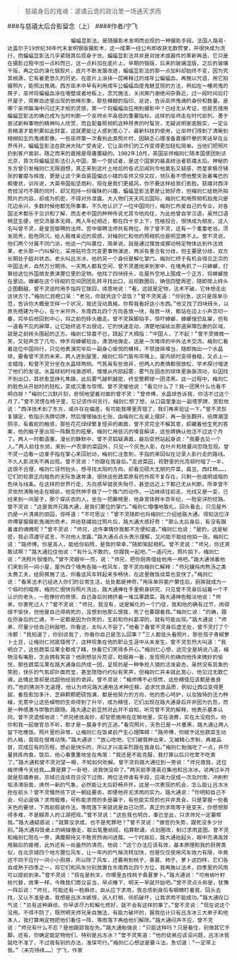 > 慈禧身后的鬼魂：波谲云诡的政治里一场通天求雨

###与慈禧太后合影留念（上）
####作者/宁飞

						蝙蝠显影法，是随摄影术发明而出现的一种摄影手段。法国人路易·达盖尔于19世纪30年代末发明银版摄影术，这一成果一经公布即收获无数赞誉，并很快成为流行，而蝙蝠显影法几乎紧随其后现身于世。蝙蝠显影法并非是对技术或器件的革新再造，它只是在摄影过程中加一点料而已，这一点料加在底片上，早期的银版，后来的玻璃湿版，之后的玻璃干版，再之后的溴化银胶片，底片不断发展改进，蝙蝠显影法的那一点加料却始终不变，因为究其根源，它有着更悠久的历史。在底片上涂抹一层稀释过的成年公蝙蝠血，再施以咒语，用它拍摄照片，能照出鬼魂。西方巫术中早有利用成年公蝙蝠血使鬼魅显现的方法，例如在一幢闹鬼的房子，巫师将蝙蝠血涂在墙壁或者地板上，念咒施法，关闭房门谢绝闲杂靠近，过一段时间后打开屋子，观察血迹里出现的依稀形象，那些模糊的指印、足迹，告诉巫师鬼魂的身份和数量。是哪个巫师脑海中闪过天才般的灵感，第一个将蝙蝠血应用到摄影中？已经无从考证，但是否擅用蝙蝠显影法的确已成为当时判断一个巫师水平高低的重要指标。这样的巫师走在时代前列，勇于尝试新鲜事物的精神叫人欣赏，而且配备照相机这种昂贵的时髦货，无疑说明家底殷实，一定业务精湛才能积累如此财富，这就更能让人感到宽心了。最新科技的使用，让巫师们得到了清晰到栩栩如生的鬼魂影像。一些巫师第一次看到此类照片时，因缺乏心理准备直接吓晕的笑话早在业界传开。蝙蝠显影法在欧洲大陆广受肯定，它让巫师们的工作变得更加轻松简单。当他们把照片扔到客户面前，随之而来的震撼是毋庸置疑的。1902年10月，英国巫师梅则仁随本国使团到访北京，首次将蝙蝠显影法引入中国，第一个尝试者，是这个国家的最高统治者慈禧太后。神秘的东方曾引发梅则仁无限遐想，真正来到这片土地后的各式见闻则令他莫名又疑惑，而皇家极尽铺张的奢靡与辉煌，更是让这个来自英国偏远小镇的巫师又惊又叹，领队看不惯他整天张着嘴巴的痴傻状，训斥说，大英帝国船坚炮利，现在是我们更威风，你不要这样给我们丢脸。慈禧对西洋奇技淫巧不屑的同时，却又抱持一份暧昧的兴趣，蝙蝠显影法更是让她好奇，但梅则仁给她所拍照片的内容，却成为机密，不得对外泄露。大人物们天天风云国际，梅则仁和用照相机拍鬼只是花边余兴，多数时候他都无所事事。不久他认识了一位中国同行，梅则仁热爱自己的专业，对各国法术都乐于见识和了解，而古老中国的种种传说尤其令他向往，为此他曾自学汉语，虽然口语稍显生硬，但交流基本无碍，两人年纪相近，都在四十岁上下，性格投合，很快成为朋友。这人名叫曾不灵，是皇宫御聘的法师。宫中御聘法师共有两位，除了曾不灵，还有一个耄耋老翁，须发斑秃，脸色阴沉，给人极难亲近的观感，对梅则仁和他的照相机也是明显瞧不上。曾不灵说，他们两个分属不同门派，他这一门叫置位，简单说，就是通过摆放或挪动特定物体达到作法效果，老头那一门叫解化，采用贴符念咒变更事物演进，两派有重合有分歧，但主要是分歧，双方长期处于敌对状态。老头叫吕冻冰，他的另一个身份是解化掌门。梅则仁终于有机会得见正宗的中国法术，自然万分期待。一天两人都有空闲，曾不灵邀他来到家中，在墙角抓了一只蟑螂，打算给这位外国朋友表演置位里的定物。他找了四块砖头，在屋外空地上围成一个正方，将蟑螂放在里边。蟑螂在这个砖砌的空间团团乱转寻找出口，巡视数圈后，确信四壁周密，随即爬上砖头企图翻越，曾不灵适时用手指将它拨回，得意地说：“看，这就是定物，法术不破，它休想走出这块方寸。”梅则仁目瞪口呆：“老兄，你就凭这个混饭？”曾不灵笑道：“你别急，这只是简单示范，告诉你大概是怎样一个状况，我还没动真格。你帮我看好这小东西。”他又找了四块砖头，以原先搭建为中心，在十米开外，东南西北四个方向各放一块，每放一块，都站在边上小声念叨一番，完毕后他回到中心，将之前的砖头撤走。曾不灵跺脚拍手，惊吓蟑螂，蟑螂惶恐乱窜，但有一道看不见的屏障，让它始终逃不出很远，它的快速走动，清楚地描绘出那道屏障包裹的区域，就是之前砖头围起的正方。梅则仁惊喜不已，跷起了大拇指：“中国人，了不起！”曾不灵微微一笑，又轻声念了几句，伸手将蟑螂拾出，潇洒地弹走。这是一次难得的中外法术交流。梅则仁看着这位中国同行，只见他表演完毕后一副身心愉悦的模样，不禁技痒难当，随即掏出一个水晶球，要看曾不灵的未来。两人进到屋里，梅则仁将门窗布帘掩上，屋内顿时变得昏暗，又点上一支蜡烛，和曾不灵分坐在水晶球两侧。气氛虽有些诡异，但两人的表情都很放松，学术探讨增进了他们的友谊。水晶球初时纯澈透明，慢慢从内部起雾，雾气在固态的球体里袅袅流动，似因找不到出口，其状愈显挣扎焦躁，此后雾气越积越密，终至整颗球一团漆黑。这一过程中，梅则仁的脸色从开始时的轻松，变成沉重与惊愕。曾不灵催他说：“看见什么了？我一团黑什么也看不明白呀！”梅则仁沉默片刻，悲悯地望着对面的曾不灵：“曾师傅，水晶球告诉我，你活不过这个月了。”曾不灵愣在椅子里，忘记该作何言行。梅则仁想了想，从口袋里拿出一副塔罗牌，宽慰他说：“西洋技术到了东方，或许存在偏差，有可能我哪里弄错了，我们再来验证一下。”曾不灵恢复镇定，依指示洗牌切牌，然后慢慢抽出七张，由梅则仁在桌上摆好，再一张张翻开。纸牌潮湿阴凉，有着蛇的触感，那些花花绿绿繁复怪异的画面，曾不灵完全不解其意，却藏着他生死的答案，他的脑子里出现一阵飘忽的眩晕。梅则仁用低沉的嗓音解读，这些牌确认他活不过这个月了。两人一时都语塞，漫长的静默中，曾不灵狐疑满面，最后突然站起身说：“我要去见一个人。”两人前往东郊，来到一户农家的菜园外，只见一个灰色人影，在叶片和枝蔓间忽隐忽现。曾不灵一边看一边拿手指在掌心来回划动，梅则仁注意到，手指的来回似在记录人影行走的路线。不久人影消失不再出现。曾不灵说：“你跟在我身后。”走进菜园，视野里的光亮顿时暗了一半，这很不合理，梅则仁讶然抬头，想寻找太阳的方向，却看见硕大无朋的芹菜、扁豆、西红柿……，它们的轮廓正向暗色的天际急速奔涌，很快这些蔬菜原有的外观不复存在，只剩一些或明或暗的色块与线条。在这样的世界行走，方向感早就丧失殆尽，甚至远近上下都已无从判断。所幸曾不灵依然清晰地走在眼前，他突然伸手做了一个推门的动作，一边继续往前走。光线又是一变，已经来到一间屋子，那个穿灰衣的人，坐在一把藤椅里，他身宽体胖半百年纪，一脸安详的纹路。曾不灵说：“这是我师兄路大通，是我们置位的掌门。”梅则仁懵懂地致礼，回头看去，只见屋外仍是一片清爽的田园，惊呼道：“不可思议！”曾不灵随即也将梅则仁介绍给路大通。得知这位洋师傅掌握摄影鬼魂的奇术，并给慈禧拍过照片后，路大通大感好奇：“那么太后身后，有没有跟着谁的魂魄呢？”曾不灵说：“师兄，这件事情你我都不方便知道。”梅则仁也说：“是的，这是秘密，我必须遵守诺言，不对他人泄露。”路大通点点头表示理解，又问能不能给他拍一张。梅则仁说：“路师傅，你是高人，能给你拍照，是我的荣幸。”随即架起相机。曾不灵说：“师兄，你还真敢试啊？”路大通拉住他说：“有什么不敢的，你跟我一起吧。”一道闪光，照片拍下。梅则仁说：“洗照片很慢的。”曾不灵眼中一亮，说：“师兄，把你厨房借给他用一用吧。”路大通领着他们来到另一间小屋，屋外四个墙角各插一枚风车，曾不灵向梅则仁解释：“师兄嫌炖肉熬汤之类太费工夫，给厨房施了法，你看这风车转起来多畅快，在这里做饭烧菜也变快了。”梅则仁说：“看来法术已经进入你们的日常生活，处处都是神奇。”用床单将窗户蒙住后，厨房就成为一个临时的暗房，梅则仁很快将照片洗出，路大通捧在手里俯身研究，只见曾不灵身后站着一个不认识的老头，一脸狰狞的愤恨，自己身后则拥挤着一堆瓜果蔬菜。路大通神色黯淡地说：“师弟，你害死过人？”曾不灵说：“师兄，我没有，这是解化的一个门徒，我和他的确有过节，闹得很不愉快，但他是自己得病死的，没想到他那么恨我，死了也要跟着我。”梅则仁说：“的确，跟在你身后的亡魂，不一定都是因为你死的，生前和你纠葛深的，就有可能出现。”路大通说：“师弟，尽量少给自己树敌吧，你看这，太叫人不安了。”他看了看曾不灵身后虚无处，曾不灵打了个冷颤：“我知道了，你别说我了，你看你自己是怎么回事？”三人都低头看照片，那些茄子青椒萝卜土豆，让梅则仁彻底错愕了，这种现象在他的职业生涯中从未发生。曾不灵忽然大叫道：“我明白了，这些蔬菜瓜果全都成了精，快看它们笑得多开心。”梅则仁心想，这完全是胡说八道，植物没有嘴脸，怎会拥有笑容？他刚想驳斥荒谬，眨眼再一看，发现照片的确向他传来微妙的愉悦，那些蔬菜瓜果在路大通身后挤成一团，呈现的是一种争抢入镜的活泼姿态，虽然没有具象的笑脸，快乐的气氛却扑面而至，甚至隐隐约约似有笑声，但梅则仁并未就此宽心，他见过无数亡魂，此情此景却是远超他经验的诡异。曾不灵说：“梅师傅不必惊慌，这些精怪应该都是善良的。”他的猜测不无道理，他认为师兄路大通用法术种庄稼，追求优良品质，例如让西瓜变得更甜，番茄愈加多汁、芝麻颗颗肥硕饱满，都是他努力的方向，他的悉心呵护，以及独特的法力种植，无意中让这些植物的生命得到了升华，成为精怪，它们出现在路大通身后并非因为仇怨，而是一种感激与崇敬的跟随。路大通之前显然对此并不自知，听完曾不灵的解释，他表示基本认同。曾不灵遗憾地说：“师兄绝技高妙，却甘愿施用在庄稼地里，实在浪费，实在太没抱负。劝你和我一起做官总不听，那才是一展身手的正途。”看完照片，天色已是一片墨黑，路大通让两人留下吃晚饭。照片里的异常，让梅则仁在饭桌前产生心理障碍：“路师傅，你赋予这些蔬菜生动的人格，我现在很难动筷。”路大通说：“放心吃吧，它们被我种出来，又被精心烹制，再被品尝，完成应有的历程，想必是快乐的，所以才兴高采烈跟在我身后。”梅则仁勉强吃了一点，并尽量挑拣肉食。饭后，他心事重重地坐在角落：“我还是不能克服，我打算以后只吃荤不吃素了。”路大通和曾不灵对望一眼，不知如何劝解。曾不灵将路大通拉到一旁说：“师兄救我，这位梅师傅今天给我……算是算了一卦吧，说我快没命了。”两天前李莲英召集他和吕冻冰，说再过半月就是慈禧寿辰，京城已连续百日没下过雨，两位法师谁有手段，应竭力促成一次及时雨，冲刷积垢涤清街面，焕然一新的气象，必然能让太后舒畅开怀。这是一次表现的机会，怎么能让吕冻冰抢在前头？曾不灵慨然揽下这一朝廷要务，即便他并无求雨的实力。路大通说：“你明知自己不会，何必逞强？求雨极难，号称能求雨的多是骗子，有些能实现的也并非真会，只是掌握一些看天色的要领，下雨前假装作法，等雨落下来就说是自己功劳。真正的求雨等于是变天，你想想那得多难，不是糊弄人的江湖把戏。”曾不灵说：“这些我也明白，事已至此，只求师兄一定要帮我。”路大通疑惑说：“就算没求成，也不是死罪吧？”曾不灵说：“做官的失势，跟死没多少分别。”路大通将饭桌上的碗碟撤走，取出笔墨纸砚，掐算默诵，点划圈改，制订求雨蓝图。曾不灵和梅则仁陪在一旁，满腹期待又不敢贸然询问进展。一个时辰后，路大通抬起头，眼中充满高效用脑后的疲倦，此外还有一丝盎然的清亮，他说：“这个办法应该有效，基本原理和我的厨房类似，在北京城四个地方置位风车，让一年内的气候流转加快，但是仅仅使用风车效力有限，毕竟这不同于应付一间小小厨房，所以除了风车，还要用到桃子、桑葚、柿子、萝卜这四样，它们各自成熟于四季之一，将它们和风车分别放置在东南西北四个方位，我再施以法术，四季里的风雨可以提前到来。”曾不灵说：“现在是秋天，你哪里去找桃子桑葚萝卜。”路大通说：“可用根叶籽核代替，效果一样。今晚我们商议妥当，早点睡下，明天一早就开始吧。”曾不灵点头称是，犹豫一阵后说：“师兄，可能还有一桩麻烦，自从应下求雨，我总感到身后有眼睛盯着我，回头去找，又认不准是谁，我想是吕冻冰嫉恨，派人盯梢，伺机破坏，让我求雨不能成功。”路大通叹口气说：“总有这种麻烦。你早该尽力和解化修好，就不会有这样的事了。”曾不灵说：“现在说这个没用。不得不防了，既然明天师兄亲自施法，有能力破坏的，据我估计只有吕冻冰三大弟子和他本人，我打算用定物把他们看住一阵，等雨落下再给他们解除。”路大通闷声不应，曾不灵说：“师兄有什么不忍？是他跟踪我在先。”路大通勉强说：“只能这样吗？只是看住，别做其它手脚。还有，你确定能定物他们，特别是吕冻冰？”曾不灵笑道：“他的徒弟应该没问题，吕冻冰我就吃不准了，不过我有别的办法，准保可行。”梅则仁心想这是要斗法，急切道：“一定带上我。”（未完待续……）宁飞，作家 